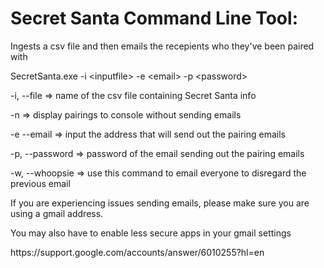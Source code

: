 <h1>Secret Santa Command Line Tool:</h1>

Ingests a csv file and then emails the recepients who they've been paired with

<p>SecretSanta.exe -i &lt;inputfile&gt; -e &lt;email&gt; -p &lt;password&gt;</p>
<p>-i, --file   =>         name of the csv file containing Secret Santa info</p>
<p>-n   => display pairings to console without sending emails</p>
<p>-e --email      =>     input the address that will send out the pairing emails</p>
<p>-p, --password    =>    password of the email sending out the pairing emails</p>
<p>-w, --whoopsie    =>    use this command to email everyone to disregard the previous email</p>
<p>If you are experiencing issues sending emails, please make sure you are using a gmail address.</p>
<p>You may also have to enable less secure apps in your gmail settings</p>
<p>https://support.google.com/accounts/answer/6010255?hl=en</p>